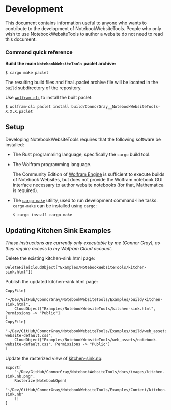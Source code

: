 # Development

This document contains information useful to anyone who wants to contribute to
the development of NotebookWebsiteTools. People who only wish to use
NotebookWebsiteTools to author a website do not need to read this document.

### Command quick reference

**Build the main `NotebookWebsiteTools` paclet archive:**

```shell
$ cargo make paclet
```

The resulting build files and final .paclet archive file will be located in the
`build` subdirectory of the repository.

Use [`wolfram-cli`](https://github.com/ConnorGray/wolfram-cli) to install the
built paclet:

```shell
$ wolfram-cli paclet install build/ConnorGray__NotebookWebsiteTools-X.X.X.paclet
```


## Setup

Developing NotebookWebsiteTools requires that the following software be
installed:

* The Rust programming language, specifically the `cargo` build tool.

* The Wolfram programming language.

  The Community Edition of [Wolfram Engine](https://www.wolfram.com/engine/) is
  sufficient to execute builds of Notebook Websites, but does not provide the
  Wolfram notebook GUI interface necessary to author website notebooks (for that,
  Mathematica is required).

* The [`cargo-make`](https://crates.io/crates/cargo-make) utility, used to run
  development command-line tasks. `cargo-make` can be installed using `cargo`:

  ```shell
  $ cargo install cargo-make
  ```

## Updating Kitchen Sink Examples

*These instructions are currently only executable by me (Connor Gray), as they*
*require access to my Wolfram Cloud account.*

Delete the existing kitchen-sink.html page:

```wolfram
DeleteFile[CloudObject["Examples/NotebookWebsiteTools/kitchen-sink.html"]]
```

Publish the updated kitchen-sink.html page:

```wolfram
CopyFile[
    "~/Dev/GitHub/ConnorGray/NotebookWebsiteTools/Examples/build/kitchen-sink.html",
    CloudObject["Examples/NotebookWebsiteTools/kitchen-sink.html", Permissions -> "Public"]
]
CopyFile[
    "~/Dev/GitHub/ConnorGray/NotebookWebsiteTools/Examples/build/web_assets/notebook-website-default.css",
    CloudObject["Examples/NotebookWebsiteTools/web_assets/notebook-website-default.css", Permissions -> "Public"]
]
```

Update the rasterized view of [kitchen-sink.nb](./images/kitchen-sink.nb.png):

```wolfram
Export[
    "~/Dev/GitHub/ConnorGray/NotebookWebsiteTools/docs/images/kitchen-sink.nb.png",
    Rasterize[NotebookOpen[
        "~/Dev/GitHub/ConnorGray/NotebookWebsiteTools/Examples/Content/kitchen-sink.nb"
    ]]
]
```

